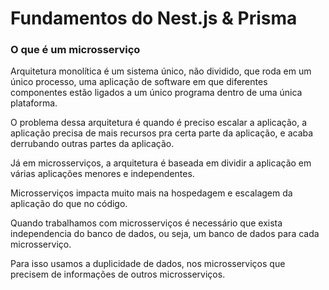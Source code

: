 # Fundamentos do Nest.js & Prisma

### O que é um microsserviço

Arquitetura monolítica é um sistema único, não dividido, que roda em um único processo, uma aplicação de software em que diferentes componentes estão ligados a um único programa dentro de uma única plataforma.

O problema dessa arquitetura é quando é preciso escalar a aplicação, a aplicação precisa de mais recursos pra certa parte da aplicação, e acaba derrubando outras partes da aplicação.

Já em microsserviços, a arquitetura é baseada em dividir a aplicação em várias aplicações menores e independentes.

Microsserviços impacta muito mais na hospedagem e escalagem da aplicação do que no código.

Quando trabalhamos com microsserviços é necessário que exista independencia do banco de dados, ou seja, um banco de dados para cada microsserviço.

Para isso usamos a duplicidade de dados, nos microsserviços que precisem de informações de outros microsserviços.